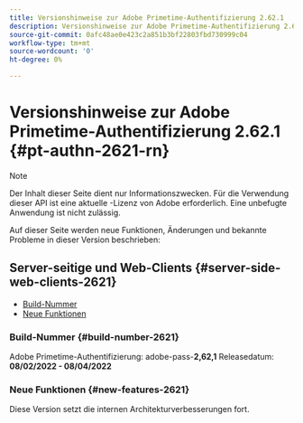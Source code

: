 ```yaml
---
title: Versionshinweise zur Adobe Primetime-Authentifizierung 2.62.1
description: Versionshinweise zur Adobe Primetime-Authentifizierung 2.62.1
source-git-commit: 0afc48ae0e423c2a851b3bf22803fbd730999c04
workflow-type: tm+mt
source-wordcount: '0'
ht-degree: 0%

---
```


# Versionshinweise zur Adobe Primetime-Authentifizierung 2.62.1 {#pt-authn-2621-rn}

>[!NOTE]
>
>Der Inhalt dieser Seite dient nur Informationszwecken. Für die Verwendung dieser API ist eine aktuelle -Lizenz von Adobe erforderlich. Eine unbefugte Anwendung ist nicht zulässig.

Auf dieser Seite werden neue Funktionen, Änderungen und bekannte Probleme in dieser Version beschrieben:

## Server-seitige und Web-Clients {#server-side-web-clients-2621}

* [Build-Nummer](#build-number-2621)
* [Neue Funktionen](#new-features-2621)

### Build-Nummer {#build-number-2621}

Adobe Primetime-Authentifizierung: adobe-pass-**2,62,1**
Releasedatum: **08/02/2022 - 08/04/2022**

### Neue Funktionen {#new-features-2621}

Diese Version setzt die internen Architekturverbesserungen fort.